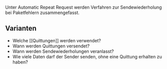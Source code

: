 Unter Automatic Repeat Request werden Verfahren zur Sendewiederholung bei Paketfehlern zusammengefasst.

## Varianten

- Welche [[Quittungen]] werden verwendet?
- Wann werden Quittungen versendet?
- Wann werden Sendewiederholungen veranlasst?
- Wie viele Daten darf der Sender senden, ohne eine Quittung erhalten zu haben?
